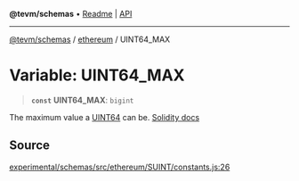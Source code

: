 **@tevm/schemas** • [Readme](../../README.md) \| [API](../../modules.md)

***

[@tevm/schemas](../../README.md) / [ethereum](../README.md) / UINT64\_MAX

# Variable: UINT64\_MAX

> **`const`** **UINT64\_MAX**: `bigint`

The maximum value a [UINT64](../type-aliases/UINT64.md) can be.
[Solidity docs](https://docs.soliditylang.org/en/latest/types.html#integers)

## Source

[experimental/schemas/src/ethereum/SUINT/constants.js:26](https://github.com/evmts/tevm-monorepo/blob/main/experimental/schemas/src/ethereum/SUINT/constants.js#L26)
